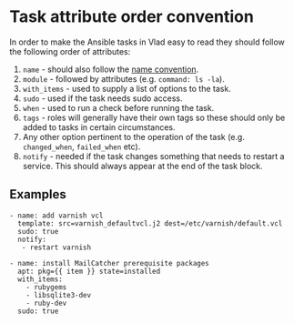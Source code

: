 <h1>Task attribute order convention</h1>

In order to make the Ansible tasks in Vlad easy to read they should follow the following order of attributes:

1. `name` - should also follow the [name convention](naming_convention.md).
2. `module` - followed by attributes (e.g. `command: ls -la`).
3. `with_items` - used to supply a list of options to the task.
4. `sudo` - used if the task needs sudo access.
5. `when` - used to run a check before running the task.
6. `tags` - roles will generally have their own tags so these should only be added to tasks in certain circumstances.
7. Any other option pertinent to the operation of the task (e.g. `changed_when`, `failed_when` etc).
8. `notify` - needed if the task changes something that needs to restart a service. This should always appear at the end of the task block.

## Examples

    - name: add varnish vcl
      template: src=varnish_defaultvcl.j2 dest=/etc/varnish/default.vcl
      sudo: true
      notify:
       - restart varnish

    - name: install MailCatcher prerequisite packages
      apt: pkg={{ item }} state=installed
      with_items:
        - rubygems
        - libsqlite3-dev
        - ruby-dev
      sudo: true
